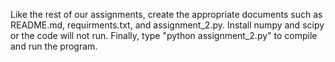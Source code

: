 Like the rest of our assignments, create the appropriate documents such as README.md, requirments.txt, and assignment_2.py.
Install numpy and scipy or the code will not run. Finally, type "python assignment_2.py" to compile and run the program.
